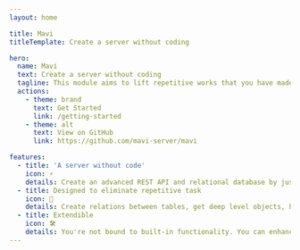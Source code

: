 ```yaml
---
layout: home

title: Mavi
titleTemplate: Create a server without coding

hero:
  name: Mavi
  text: Create a server without coding
  tagline: This module aims to lift repetitive works that you have made every time building a server from scratch.
  actions:
    - theme: brand
      text: Get Started
      link: /getting-started
    - theme: alt
      text: View on GitHub
      link: https://github.com/mavi-server/mavi

features:
  - title: 'A server without code'
    icon: ⚡️
    details: Create an advanced REST API and relational database by just configurations.
  - title: Designed to eliminate repetitive task
    icon: 🖖
    details: Create relations between tables, get deep level objects, have essential queries, upload and serve files, authorize and customize and don't write single line of code!
  - title: Extendible
    icon: 🛠️
    details: You're not bound to built-in functionality. You can enhance your routes with your custom controllers, middlewares, utils...
---
```

